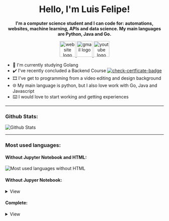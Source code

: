 <h1 align="center">Hello, I'm Luis Felipe!</h1>

<p align="center">
  <b>I'm a computer science student and I can code for: automations, websites, machine learning, APIs and data science. My main languages are Python, Java and Go.</b>
</p>

<p align="center">
  <a href="https://luisfelipesdn12.now.sh/" target="_blank">
      <img src="https://img.icons8.com/fluent/240/000000/website.png" alt="website logo" width="50">
  </a>
  <a href="mailto:luisfelipesdn12@gmail.com" target="_blank">
      <img src="https://img.icons8.com/fluent/240/000000/gmail.png" alt="gmail logo" width="50">
  </a>
  <a href="https://www.youtube.com/channel/UCawjbMv4agwinUPEnkxbpEw" target="_blank">
      <img src="https://img.icons8.com/fluent/240/000000/youtube-play.png" alt="youtube logo" width="50">
  </a>
</p>

- 📝 I'm currently studying Golang
- ✔️ I've recently concluded a Backend Course [![check-certficate-badge](https://img.shields.io/badge/check-certificate-blue)](https://certificates.digitalinnovation.one/6CB93EFF)
- 🎞️ I've get to programming from a video editing and design background
- 🌐 My main language is python, but I also love work with Go, Java and Javascript
- ⌨️ I would love to start working and getting experiences

---
### Github Stats:
![Github Stats](https://github-readme-stats.vercel.app/api/?username=luisfelipesdn12)

---
### Most used languages:

#### Without Jupyter Notebook and HTML:
![Most used languages without HTML](https://github-readme-stats.vercel.app/api/top-langs/?username=luisfelipesdn12&hide=Jupyter%20Notebook,HTML&hide_title=true)

#### Without Jupyer Notebook:
<details> <summary>View</summary>
<img src="https://github-readme-stats.vercel.app/api/top-langs/?username=luisfelipesdn12&hide=Jupyter%20Notebook&hide_title=true">
</details>

#### Complete:
<details> <summary>View</summary>
<img src="https://github-readme-stats.vercel.app/api/top-langs/?username=luisfelipesdn12&hide_title=true">
</details>
